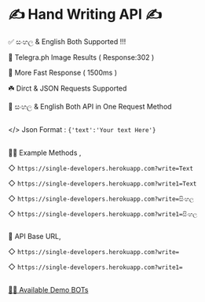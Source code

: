 # ✍️ Hand Writing API ✍️

✅  සංහල  & English Both Supported !!!

🔰 Telegra.ph Image Results ( Response:302 )

🚀 More Fast Response  ( 1500ms )

☘️ Dirct & JSON Requests Supported

🎲 සංහල & English Both API in One Request Method

##

</> Json Format :  `{'text':'Your text Here'}`

##

💁‍♂️ Example Methods ,

◇ `https://single-developers.herokuapp.com?write=Text`

◇ `https://single-developers.herokuapp.com?write1=Text`

◇ `https://single-developers.herokuapp.com?write=සිංහල`

◇ `https://single-developers.herokuapp.com?write1=සිංහල`

##

🔰 API Base URL,

◇ `https://single-developers.herokuapp.com?write=`

◇ `https://single-developers.herokuapp.com?write1=`

##

[🙆‍♂️ Available Demo BOTs](https://telegra.ph/Writing-API-Demo-12-27)
